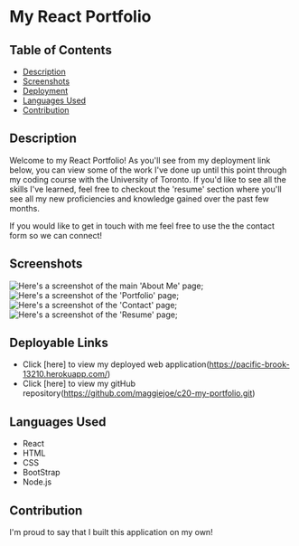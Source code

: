 # My React Portfolio


## Table of Contents
  * [Description](#description)
  * [Screenshots](#screenshots)
  * [Deployment](#deployable-links)
  * [Languages Used](#languages-used)
  * [Contribution](#contribution)

## Description
Welcome to my React Portfolio! As you'll see from my deployment link below, you can view some of the work I've done up until this point through my coding course with the University of Toronto. If you'd like to see all the skills I've learned, feel free to checkout the 'resume' section where you'll see all my new proficiencies and knowledge gained over the past few months. 

If you would like to get in touch with me feel free to use the the contact form so we can connect!

## Screenshots
![Here's a screenshot of the main 'About Me' page]('./src/assets/screenshots/about-screenshot.png');
![Here's a screenshot of the 'Portfolio' page]('./src/assets/screenshots/projects-screenshot.png);
![Here's a screenshot of the 'Contact' page]('./src/assets/screenshots/contact-screenshot.png);
![Here's a screenshot of the 'Resume' page]('./src/assets/screenshots/resume-screenshot.png);

## Deployable Links
* Click [here] to view my deployed web application(https://pacific-brook-13210.herokuapp.com/)
* Click [here] to view my gitHub repository(https://github.com/maggiejoe/c20-my-portfolio.git)

## Languages Used
* React
* HTML
* CSS
* BootStrap
* Node.js

## Contribution
I'm proud to say that I built this application on my own! 
